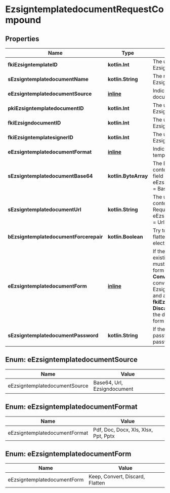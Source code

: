 
# EzsigntemplatedocumentRequestCompound

## Properties
| Name | Type | Description | Notes |
| ------------ | ------------- | ------------- | ------------- |
| **fkiEzsigntemplateID** | **kotlin.Int** | The unique ID of the Ezsigntemplate |  |
| **sEzsigntemplatedocumentName** | **kotlin.String** | The name of the Ezsigntemplatedocument. |  |
| **eEzsigntemplatedocumentSource** | [**inline**](#EEzsigntemplatedocumentSource) | Indicates where to look for the document binary content. |  |
| **pkiEzsigntemplatedocumentID** | **kotlin.Int** | The unique ID of the Ezsigntemplatedocument |  [optional] |
| **fkiEzsigndocumentID** | **kotlin.Int** | The unique ID of the Ezsigndocument |  [optional] |
| **fkiEzsigntemplatesignerID** | **kotlin.Int** | The unique ID of the Ezsigntemplatesigner |  [optional] |
| **eEzsigntemplatedocumentFormat** | [**inline**](#EEzsigntemplatedocumentFormat) | Indicates the format of the template. |  [optional] |
| **sEzsigntemplatedocumentBase64** | **kotlin.ByteArray** | The Base64 encoded binary content of the document.  This field is Required when eEzsigntemplatedocumentSource &#x3D; Base64. |  [optional] |
| **sEzsigntemplatedocumentUrl** | **kotlin.String** | The url where the document content resides.  This field is Required when eEzsigntemplatedocumentSource &#x3D; Url. |  [optional] |
| **bEzsigntemplatedocumentForcerepair** | **kotlin.Boolean** | Try to repair the document or flatten it if it cannot be used for electronic signature. |  [optional] |
| **eEzsigntemplatedocumentForm** | [**inline**](#EEzsigntemplatedocumentForm) | If the document contains an existing PDF form this property must be set.  **Keep** leaves the form as-is in the document.  **Convert** removes the form and convert all the existing fields to Ezsigntemplateformfieldgroups and assign them to the specified **fkiEzsigntemplatesignerID**  **Discard** removes the form from the document  **Flatten** prints the form values in the document. |  [optional] |
| **sEzsigntemplatedocumentPassword** | **kotlin.String** | If the source template is password protected, the password to open/modify it. |  [optional] |


<a id="EEzsigntemplatedocumentSource"></a>
## Enum: eEzsigntemplatedocumentSource
| Name | Value |
| ---- | ----- |
| eEzsigntemplatedocumentSource | Base64, Url, Ezsigndocument |


<a id="EEzsigntemplatedocumentFormat"></a>
## Enum: eEzsigntemplatedocumentFormat
| Name | Value |
| ---- | ----- |
| eEzsigntemplatedocumentFormat | Pdf, Doc, Docx, Xls, Xlsx, Ppt, Pptx |


<a id="EEzsigntemplatedocumentForm"></a>
## Enum: eEzsigntemplatedocumentForm
| Name | Value |
| ---- | ----- |
| eEzsigntemplatedocumentForm | Keep, Convert, Discard, Flatten |



